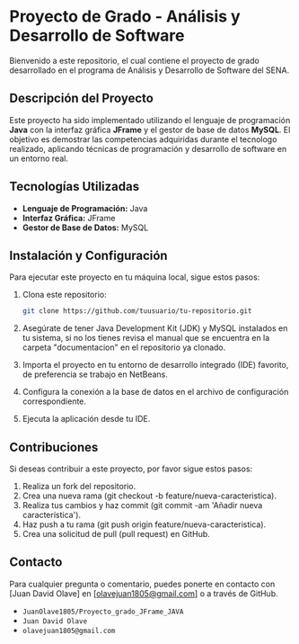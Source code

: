 # Proyecto de Grado - Análisis y Desarrollo de Software

Bienvenido a este repositorio, el cual contiene el proyecto de grado desarrollado en el programa de Análisis y Desarrollo de Software del SENA.

## Descripción del Proyecto

Este proyecto ha sido implementado utilizando el lenguaje de programación **Java** con la interfaz gráfica **JFrame** y el gestor de base de datos **MySQL**. El objetivo es demostrar las competencias adquiridas durante el tecnologo realizado, aplicando técnicas de programación y desarrollo de software en un entorno real.

## Tecnologías Utilizadas

- **Lenguaje de Programación:** Java
- **Interfaz Gráfica:** JFrame
- **Gestor de Base de Datos:** MySQL

## Instalación y Configuración

Para ejecutar este proyecto en tu máquina local, sigue estos pasos:

1. Clona este repositorio:

   ```bash
   git clone https://github.com/tuusuario/tu-repositorio.git

   ```

2. Asegúrate de tener Java Development Kit (JDK) y MySQL instalados en tu sistema, si no los tienes revisa el manual que se encuentra en la carpeta "documentacion" en el repositorio ya clonado.

3. Importa el proyecto en tu entorno de desarrollo integrado (IDE) favorito, de preferencia se trabajo en NetBeans.

4. Configura la conexión a la base de datos en el archivo de configuración correspondiente.

5. Ejecuta la aplicación desde tu IDE.

## Contribuciones

Si deseas contribuir a este proyecto, por favor sigue estos pasos:

1. Realiza un fork del repositorio.
2. Crea una nueva rama (git checkout -b feature/nueva-caracteristica).
3. Realiza tus cambios y haz commit (git commit -am 'Añadir nueva característica').
4. Haz push a tu rama (git push origin feature/nueva-caracteristica).
5. Crea una solicitud de pull (pull request) en GitHub.

## Contacto

Para cualquier pregunta o comentario, puedes ponerte en contacto con [Juan David Olave] en [olavejuan1805@gmail.com] o a través de GitHub.

- `JuanOlave1805/Proyecto_grado_JFrame_JAVA`
- `Juan David Olave`
- `olavejuan1805@gmail.com`
